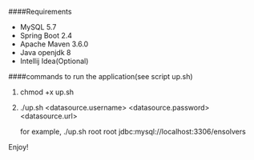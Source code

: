 ####Requirements
* MySQL 5.7
* Spring Boot 2.4
* Apache Maven 3.6.0
* Java openjdk 8
* Intellij Idea(Optional)

####commands to run the application(see script up.sh)
1. chmod +x up.sh
2. ./up.sh <datasource.username> <datasource.password> <datasource.url>

   for example,
   ./up.sh root root jdbc:mysql://localhost:3306/ensolvers


Enjoy!
